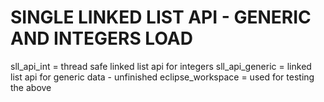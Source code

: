 # SINGLE LINKED LIST API - GENERIC AND INTEGERS LOAD 
sll_api_int = thread safe linked list api for integers
sll_api_generic = linked list api for generic data - unfinished
eclipse_workspace = used for testing the above
